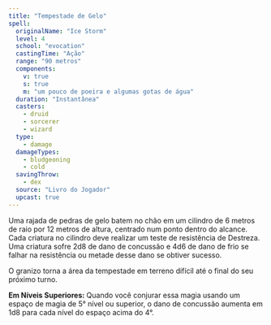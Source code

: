 ```yaml
---
title: "Tempestade de Gelo"
spell:
  originalName: "Ice Storm"
  level: 4
  school: "evocation"
  castingTime: "Ação"
  range: "90 metros"
  components:
    v: true
    s: true
    m: "um pouco de poeira e algumas gotas de água"
  duration: "Instantânea"
  casters:
    - druid
    - sorcerer
    - wizard
  type:
    - damage
  damageTypes:
    - bludgeoning
    - cold
  savingThrow:
    - dex
  source: "Livro do Jogador"
  upcast: true
---
```


Uma rajada de pedras de gelo batem no chão em um cilindro de 6 metros de raio por 12 metros de altura, centrado num ponto dentro do alcance. Cada criatura no cilindro deve realizar um teste de resistência de Destreza. Uma criatura sofre 2d8 de dano de concussão e 4d6 de dano de frio se falhar na resistência ou metade desse dano se obtiver sucesso.

O granizo torna a área da tempestade em terreno difícil até o final do seu próximo turno.

**Em Níveis Superiores:** Quando você conjurar essa magia usando um espaço de magia de 5° nível ou superior, o dano de concussão aumenta em 1d8 para cada nível do espaço acima do 4°.
